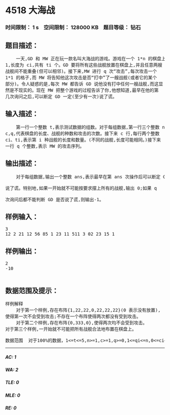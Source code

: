 # 4518 大海战   
### 时间限制： 1 s&nbsp;&nbsp;&nbsp;&nbsp;空间限制： 128000 KB&nbsp;&nbsp;&nbsp;&nbsp;题目等级： 钻石  
## 题目描述：  

<pre>
    一天,GD 和 MW 正在玩一款名叫大海战的游戏。游戏在一个 1*n 的棋盘上进行。一开始 GD 拥有 c 种战舰,每种战舰的宽度为
1,长度为 ci,共有 ti 个。GD 要将所有这些战舰放置在棋盘上,并且任意两艘
战舰间不能重叠(但可以相邻)。接下来,MW 进行 q 次“攻击”,每次攻击一个
1*1 的格子,而 MW 将告知他这次攻击是否“打中”了一艘战舰(或者它的某个
部分)。令人疑惑的是,每次 MW 都告诉 GD 说他没有打中任何一艘战舰,而这显
然是不现实的。现在 MW 把整个游戏的过程告诉了你,他想知道,最早在他的第
几次询问之后,可以断定 GD 一定(至少有一次)说了谎。 
</pre>
  
  
## 输入描述：  

<pre>
    第一行一个整数 t,表示测试数据的组数。对于每组数据,第一行三个整数 n,
c,q,代表棋盘的长度、战舰的种数和攻击的次数。接下来 c 行,每行两个整数
ci、ti,表示第 i 种战舰的长度和数量。(不同的战舰,长度可能相同。)接下来
一行 q 个整数,表示 MW 的攻击序列。 
</pre>
  
  
## 输出描述：  

<pre>
    对于每组数据,输出一个整数 ans,表示最早在第 ans 次操作后可以断定 GD
说了谎。特别地,如果一开始就不可能按要求摆上所有的战舰,输出 0;如果 q
次询问后都不能判断 GD 是否说了谎,则输出-1。 
</pre>
  
  
## 样例输入：  

<pre>
3  
12 2 21 12 56 85 1 23 11 511 3 02 23 15 1
</pre>
  
  
## 样例输出：  

<pre>
2  
-10  

</pre>
  
  
## 数据范围及提示：  

<pre>
样例解释  
    对于第一个样例,存在布阵{1,22,22,0,22,22,22}(0 表示没有放置),
使得第一次不会受到攻击;不存在一个布阵使得两次都没有受到攻击。  
    对于第二个样例,存在布阵{0,333,0},使得两次均不会受到攻击。
对于第三个样例,一开始就不可能把所有战舰合法地布置在棋盘上。   
  
数据范围  对于100%的数据，1<=t<=5,n>=1,c>=1,q>=0,1<=qi<=n,0<=ci<=100000，0<=ti<=100000。   对于测试点1，n<=1000000000，c<=100000，q=0；   对于测试点2、3，所有的ti均为1；   对于测试点2-8，n<=400000，c<=100，q=1；   对于测试点9，n<=100，c=1，q<=100；   对于测试点10-14，n<=200000，c=1，q<=200000；   对于测试点15、16，n<=200，c=2，q<=200；   对于测试点17-20，n<=4000，c=2，q<=4000。
</pre>
  
  
***  

##### AC: 1  
##### WA: 2  
##### TLE: 0  
##### MLE: 0  
##### RE: 0  
